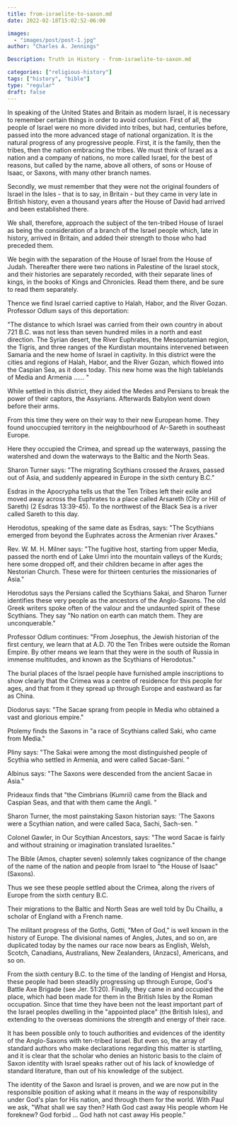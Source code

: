 ```yaml
---
title: from-israelite-to-saxon.md
date: 2022-02-18T15:02:52-06:00

images:
  - "images/post/post-1.jpg"
author: "Charles A. Jennings"

Description: Truth in History - from-israelite-to-saxon.md

categories: ["religious-history"]
tags: ["history", "bible"]
type: "regular"
draft: false
---
```


In speaking of the United States and Britain as modern Israel, it is necessary to remember certain things in order to avoid confusion. First of all, the people of Israel were no more divided into tribes, but had, centuries before, passed into the more advanced stage of national organization. It is the natural progress of any progressive people. First, it is the family, then the tribes, then the nation embracing the tribes. We must think of Israel as a nation and a company of nations, no more called Israel, for the best of reasons, but called by the name, above all others, of sons or House of Isaac, or Saxons, with many other branch names.

Secondly, we must remember that they were not the original founders of Israel in the Isles - that is to say, in Britain - but they came in very late in British history, even a thousand years after the House of David had arrived and been established there.

We shall, therefore, approach the subject of the ten-tribed House of Israel as being the consideration of a branch of the Israel people which, late in history, arrived in Britain, and added their strength to those who had preceded them.

We begin with the separation of the House of Israel from the House of Judah. Thereafter there were two nations in Palestine of the Israel stock, and their histories are separately recorded, with their separate lines of kings, in the books of Kings and Chronicles. Read them there, and be sure to read them separately.

Thence we find Israel carried captive to Halah, Habor, and the River Gozan. Professor Odlum says of this deportation:

"The distance to which Israel was carried from their own country in about 721 B.C. was not less than seven hundred miles in a north and east direction. The Syrian desert, the River Euphrates, the Mesopotamian region, the Tigris, and three ranges of the Kurdistan mountains intervened between Samaria and the new home of Israel in captivity. In this district were the cities and regions of Halah, Habor, and the River Gozan, which flowed into the Caspian Sea, as it does today. This new home was the high tablelands of Media and Armenia ...... "

While settled in this district, they aided the Medes and Persians to break the power of their captors, the Assyrians. Afterwards Babylon went down before their arms.

From this time they were on their way to their new European home. They found unoccupied territory in the neighbourhood of Ar-Sareth in southeast Europe.

Here they occupied the Crimea, and spread up the waterways, passing the watershed and down the waterways to the Baltic and the North Seas.

Sharon Turner says: "The migrating Scythians crossed the Araxes, passed out of Asia, and suddenly appeared in Europe in the sixth century B.C."

Esdras in the Apocrypha tells us that the Ten Tribes left their exile and moved away across the Euphrates to a place called Arsareth (City or Hill of Sareth) (2 Esdras 13:39-45). To the northwest of the Black Sea is a river called Sareth to this day.

Herodotus, speaking of the same date as Esdras, says: "The Scythians emerged from beyond the Euphrates across the Armenian river Araxes."

Rev. W. M. H. Milner says: "The fugitive host, starting from upper Media, passed the north end of Lake Umri into the mountain valleys of the Kurds; here some dropped off, and their children became in after ages the Nestorian Church. These were for thirteen centuries the missionaries of Asia."

Herodotus says the Persians called the Scythians Sakai, and Sharon Turner identifies these very people as the ancestors of the Anglo-Saxons. The old Greek writers spoke often of the valour and the undaunted spirit of these Scythians. They say "No nation on earth can match them. They are unconquerable."

Professor Odlum continues: "From Josephus, the Jewish historian of the first century, we learn that at A.D. 70 the Ten Tribes were outside the Roman Empire. By other means we learn that they were in the south of Russia in immense multitudes, and known as the Scythians of Herodotus."

The burial places of the Israel people have furnished ample inscriptions to show clearly that the Crimea was a centre of residence for this people for ages, and that from it they spread up through Europe and eastward as far as China.

Diodorus says: "The Sacae sprang from people in Media who obtained a vast and glorious empire."

Ptolemy finds the Saxons in "a race of Scythians called Saki, who came from Media."

Pliny says: "The Sakai were among the most distinguished people of Scythia who settled in Armenia, and were called Sacae-Sani. "

Albinus says: "The Saxons were descended from the ancient Sacae in Asia."

Prideaux finds that "the Cimbrians (Kumrii) came from the Black and Caspian Seas, and that with them came the Angli. "

Sharon Turner, the most painstaking Saxon historian says: 'The Saxons were a Scythian nation, and were called Saca, Sachi, Sach-sen. "

Colonel Gawler, in Our Scythian Ancestors, says: "The word Sacae is fairly and without straining or imagination translated Israelites."

The Bible (Amos, chapter seven) solemnly takes cognizance of the change of the name of the nation and people from Israel to "the House of Isaac" (Saxons).

Thus we see these people settled about the Crimea, along the rivers of Europe from the sixth century B.C.

Their migrations to the Baltic and North Seas are well told by Du Chaillu, a scholar of England with a French name.

The militant progress of the Goths, Gotti, "Men of God," is well known in the history of Europe. The divisional names of Angles, Jutes, and so on, are duplicated today by the names our race now bears as English, Welsh, Scotch, Canadians, Australians, New Zealanders, (Anzacs), Americans, and so on.

From the sixth century B.C. to the time of the landing of Hengist and Horsa, these people had been steadily progressing up through Europe, God's Battle Axe Brigade (see Jer. 51:20). Finally, they came in and occupied the place, which had been made for them in the British Isles by the Roman occupation. Since that time they have been not the least important part of the Israel peoples dwelling in the "appointed place" (the British Isles), and extending to the overseas dominions the strength and energy of their race.

It has been possible only to touch authorities and evidences of the identity of the Anglo-Saxons with ten-tribed Israel. But even so, the array of standard authors who make declarations regarding this matter is startling, and it is clear that the scholar who denies an historic basis to the claim of Saxon identity with Israel speaks rather out of his lack of knowledge of standard literature, than out of his knowledge of the subject.

The identity of the Saxon and Israel is proven, and we are now put in the responsible position of asking what it means in the way of responsibility under God's plan for His nation, and through them for the world. With Paul we ask, "What shall we say then? Hath God cast away His people whom He foreknew? God forbid ... God hath not cast away His people."